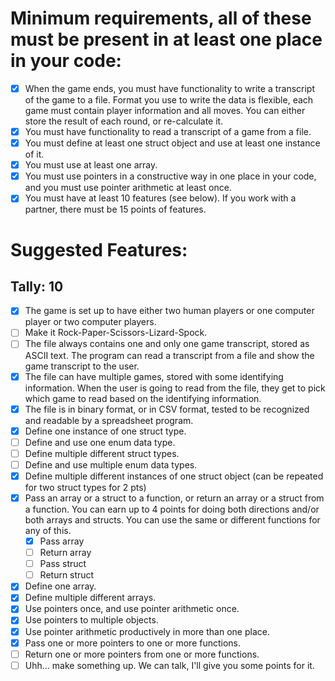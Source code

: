 # Minimum requirements, all of these must be present in at least one place in your code:
- [x] When the game ends, you must have functionality to write a transcript of the game to a file.  Format you use to write the data is flexible, each game must contain player information and all moves. You can either store the result of each round, or re-calculate it.
- [x] You must have functionality to read a transcript of a game from a file.  
- [x] You must define at least one struct object and use at least one instance of it.
- [x] You must use at least one array.
- [x] You must use pointers in a constructive way in one place in your code, and you must use pointer arithmetic at least once.
- [x] You must have at least 10 features (see below).  If you work with a partner, there must be 15 points of features.

# Suggested Features:
## Tally: 10
- [x] The game is set up to have either two human players or one computer player or two computer players.
- [ ] Make it Rock-Paper-Scissors-Lizard-Spock.
- [ ] The file always contains one and only one game transcript, stored as ASCII text.  The program can read a transcript from a file and show the game transcript to the user.
- [x] The file can have multiple games, stored with some identifying information.  When the user is going to read from the file, they get to pick which game to read based on the identifying information.
- [x] The file is in binary format, or in CSV format, tested to be recognized and readable by a spreadsheet program.
- [x] Define one instance of one struct type.
- [ ] Define and use one enum data type.
- [ ] Define multiple different struct types.
- [ ] Define and use multiple enum data types.
- [x] Define multiple different instances of one struct object (can be repeated for two struct types for 2 pts)
- [x] Pass an array or a struct to a function, or return an array or a struct from a function. You can earn up to 4 points for doing both directions and/or both arrays and structs.  You can use the same or different functions for any of this.
    - [x] Pass array
    - [ ] Return array
    - [ ] Pass struct
    - [ ] Return struct
- [x] Define one array.
- [x] Define multiple different arrays.
- [x] Use pointers once, and use pointer arithmetic once.
- [x] Use pointers to multiple objects.
- [x] Use pointer arithmetic productively in more than one place.
- [x] Pass one or more pointers to one or more functions.
- [ ] Return one or more pointers from one or more functions.
- [ ] Uhh… make something up.  We can talk, I'll give you some points for it.